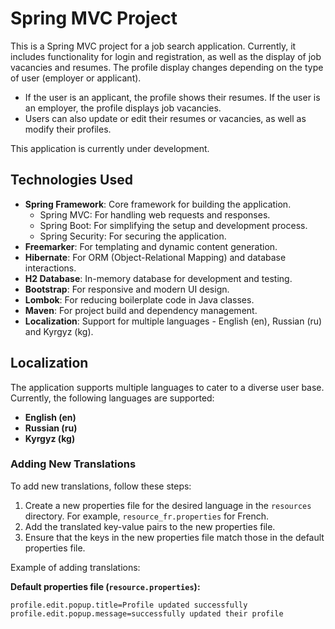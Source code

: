 # Spring MVC Project

This is a Spring MVC project for a job search application. Currently, it includes functionality for login and registration, as well as the display of job vacancies and resumes. The profile display changes depending on the type of user (employer or applicant).
* If the user is an applicant, the profile shows their resumes. If the user is an employer, the profile displays job vacancies.
* Users can also update or edit their resumes or vacancies, as well as modify their profiles.

This application is currently under development.

## Technologies Used

- **Spring Framework**: Core framework for building the application.
  - Spring MVC: For handling web requests and responses.
  - Spring Boot: For simplifying the setup and development process.
  - Spring Security: For securing the application.
- **Freemarker**: For templating and dynamic content generation.
- **Hibernate**: For ORM (Object-Relational Mapping) and database interactions.
- **H2 Database**: In-memory database for development and testing.
- **Bootstrap**: For responsive and modern UI design.
- **Lombok**: For reducing boilerplate code in Java classes.
- **Maven**: For project build and dependency management.
- **Localization**: Support for multiple languages - English (en), Russian (ru) and Kyrgyz (kg).

## Localization

The application supports multiple languages to cater to a diverse user base. Currently, the following languages are supported:
- **English (en)**
- **Russian (ru)**
- **Kyrgyz (kg)**

### Adding New Translations

To add new translations, follow these steps:
1. Create a new properties file for the desired language in the `resources` directory. For example, `resource_fr.properties` for French.
2. Add the translated key-value pairs to the new properties file.
3. Ensure that the keys in the new properties file match those in the default properties file.

Example of adding translations:

**Default properties file (`resource.properties`):**
```properties
profile.edit.popup.title=Profile updated successfully
profile.edit.popup.message=successfully updated their profile